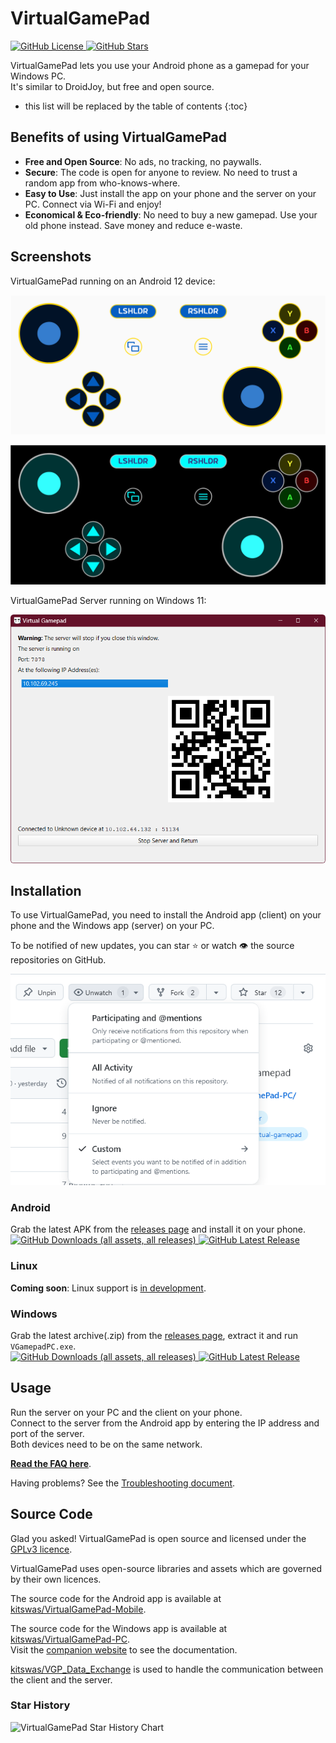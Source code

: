 # VirtualGamePad

[![GitHub License](https://img.shields.io/github/license/kitswas/VirtualGamePad)
![GitHub Stars](https://img.shields.io/github/stars/kitswas/VirtualGamePad?style=social)](https://github.com/kitswas/VirtualGamePad/)

VirtualGamePad lets you use your Android phone as a gamepad for your Windows PC.  
It's similar to DroidJoy, but free and open source.

- this list will be replaced by the table of contents
{:toc}

## Benefits of using VirtualGamePad

- **Free and Open Source**: No ads, no tracking, no paywalls.
- **Secure**: The code is open for anyone to review. No need to trust a random app from who-knows-where.
- **Easy to Use**: Just install the app on your phone and the server on your PC. Connect via Wi-Fi and enjoy!
- **Economical & Eco-friendly**: No need to buy a new gamepad. Use your old phone instead. Save money and reduce e-waste.

## Screenshots

VirtualGamePad running on an Android 12 device:

![VirtualGamePad](assets/VGP.svg)

![VirtualGamePad Dark](assets/VGP_night.svg)

VirtualGamePad Server running on Windows 11:

![VirtualGamePad Server](assets/VGP_Server.png)

## Installation

To use VirtualGamePad, you need to install the Android app (client) on your phone and the Windows app (server) on your PC.

To be notified of new updates, you can star ⭐ or watch 👁️ the source repositories on GitHub.

![GitHub Star and Watch](assets/GitHub_Star_Watch.png)

### Android

Grab the latest APK from the [releases page](https://github.com/kitswas/VirtualGamePad-Mobile/releases) and install it on your phone.  
[![GitHub Downloads (all assets, all releases)](https://img.shields.io/github/downloads/kitswas/VirtualGamePad-Mobile/total)
![GitHub Latest Release](https://img.shields.io/github/v/release/kitswas/VirtualGamePad-Mobile?logo=github)](https://github.com/kitswas/VirtualGamePad-Mobile/releases/latest)

### Linux

**Coming soon**: Linux support is [in development](https://github.com/kitswas/VirtualGamePad-PC/issues/9).

### Windows

Grab the latest archive(.zip) from the [releases page](https://github.com/kitswas/VirtualGamePad-PC/releases), extract it and run `VGamepadPC.exe`.  
[![GitHub Downloads (all assets, all releases)](https://img.shields.io/github/downloads/kitswas/VirtualGamePad-PC/total)
![GitHub Latest Release](https://img.shields.io/github/v/release/kitswas/VirtualGamePad-PC?logo=github)](https://github.com/kitswas/VirtualGamePad-PC/releases/latest)

## Usage

Run the server on your PC and the client on your phone.  
Connect to the server from the Android app by entering the IP address and port of the server.  
Both devices need to be on the same network.

[**Read the FAQ here**](FAQ.md).

Having problems? See the [Troubleshooting document](Troubleshooting.md).

## Source Code

Glad you asked! VirtualGamePad is open source and licensed under the [GPLv3 licence](LICENCE.TXT).

VirtualGamePad uses open-source libraries and assets which are governed by their own licences.

The source code for the Android app is available at [kitswas/VirtualGamePad-Mobile](https://github.com/kitswas/VirtualGamePad-Mobile).

The source code for the Windows app is available at [kitswas/VirtualGamePad-PC](https://github.com/kitswas/VirtualGamePad-PC).  
Visit the [companion website](https://kitswas.github.io/VirtualGamePad-PC/) to see the documentation.

[kitswas/VGP_Data_Exchange](https://github.com/kitswas/VGP_Data_Exchange/) is used to handle the communication between the client and the server.

### Star History

<picture>
 <source media="(prefers-color-scheme: dark)" srcset="https://api.star-history.com/svg?repos=kitswas/VirtualGamePad,kitswas/VirtualGamePad-PC,kitswas/VirtualGamePad-Mobile&type=Date&theme=dark" />
 <source media="(prefers-color-scheme: light)" srcset="https://api.star-history.com/svg?repos=kitswas/VirtualGamePad,kitswas/VirtualGamePad-PC,kitswas/VirtualGamePad-Mobile&type=Date" />
 <img loading="lazy" alt="VirtualGamePad Star History Chart" src="https://api.star-history.com/svg?repos=kitswas/VirtualGamePad,kitswas/VirtualGamePad-PC,kitswas/VirtualGamePad-Mobile&type=Date" />
</picture>
